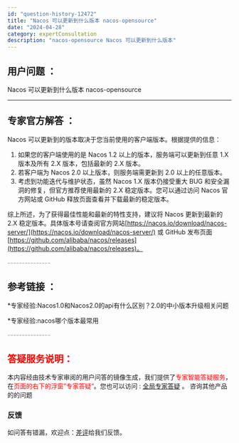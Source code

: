 ```yaml
---
id: "question-history-12472"
title: "Nacos 可以更新到什么版本 nacos-opensource"
date: "2024-04-28"
category: expertConsultation
description: "nacos-opensource Nacos 可以更新到什么版本"
---
```


## 用户问题 ： 
 Nacos 可以更新到什么版本 nacos-opensource 

---------------
## 专家官方解答 ：

Nacos 可以更新到的版本取决于您当前使用的客户端版本。根据提供的信息：

1. 如果您的客户端使用的是 Nacos 1.2 以上的版本，服务端可以更新到任意 1.X 版本及所有 2.X 版本，包括最新的 2.X 版本。
2. 若客户端为 Nacos 2.0 以上版本，则服务端需更新到 2.0 以上的任意版本。
3. 考虑到功能迭代与维护状态，虽然 Nacos 1.X 版本仍接受重大 BUG 和安全漏洞的修复，但官方推荐使用最新的 2.X 稳定版本。您可以通过访问 Nacos 官方网站或 GitHub 释放页面查看并下载最新的稳定版本。

综上所述，为了获得最佳性能和最新的特性支持，建议将 Nacos 更新到最新的 2.X 稳定版本。具体版本号请查阅官方网站[https://nacos.io/download/nacos-server/](https://nacos.io/download/nacos-server/) 或 GitHub 发布页面 [https://github.com/alibaba/nacos/releases](https://github.com/alibaba/nacos/releases)。


<font color="#949494">---------------</font> 


## 参考链接 ：

*专家经验:Nacos1.0和Nacos2.0的api有什么区别？2.0的中小版本升级相关问题 
 
 *专家经验:nacos哪个版本最常用 


 <font color="#949494">---------------</font> 
 


## <font color="#FF0000">答疑服务说明：</font> 

本内容经由技术专家审阅的用户问答的镜像生成，我们提供了<font color="#FF0000">专家智能答疑服务</font>，在<font color="#FF0000">页面的右下的浮窗”专家答疑“</font>。您也可以访问 : [全局专家答疑](https://opensource.alibaba.com/chatBot) 。 咨询其他产品的的问题

### 反馈
如问答有错漏，欢迎点：[差评](https://ai.nacos.io/user/feedbackByEnhancerGradePOJOID?enhancerGradePOJOId=12476)给我们反馈。
